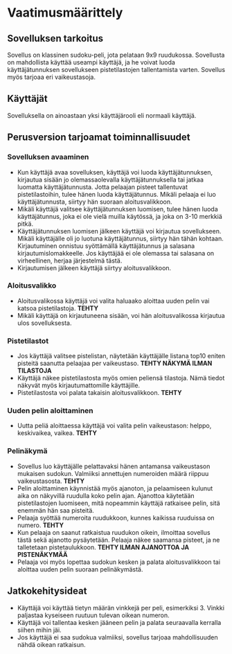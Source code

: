 # Vaatimusmäärittely
## Sovelluksen tarkoitus

Sovellus on klassinen sudoku-peli, jota pelataan 9x9 ruudukossa. Sovellusta on mahdollista käyttää useampi käyttäjä, ja he voivat luoda käyttäjätunnuksen sovellukseen pistetilastojen tallentamista varten. Sovellus myös tarjoaa eri vaikeustasoja. 

## Käyttäjät

Sovelluksella on ainoastaan yksi käyttäjärooli eli normaali käyttäjä.

## Perusversion tarjoamat toiminnallisuudet

### Sovelluksen avaaminen

- Kun käyttäjä avaa sovelluksen, käyttäjä voi luoda käyttäjätunnuksen, kirjautua sisään jo olemassaolevalla käyttäjätunnuksella tai jatkaa luomatta käyttäjätunnusta. Jotta pelaajan pisteet tallentuvat pistetilastoihin, tulee hänen luoda käyttäjätunnus. Mikäli pelaaja ei luo käyttäjätunnusta, siirtyy hän suoraan aloitusvalikkoon.
- Mikäli käyttäjä valitsee käyttäjätunnuksen luomisen, tulee hänen luoda käyttäjätunnus, joka ei ole vielä muilla käytössä, ja joka on 3-10 merkkiä pitkä. 
- Käyttäjätunnuksen luomisen jälkeen käyttäjä voi kirjautua sovellukseen. Mikäli käyttäjälle oli jo luotuna käyttäjätunnus, siirtyy hän tähän kohtaan. Kirjautuminen onnistuu syöttämällä käyttäjätunnus ja salasana kirjautumislomakkeelle. Jos käyttäjää ei ole olemassa tai salasana on virheellinen, herjaa järjestelmä tästä.
- Kirjautumisen jälkeen käyttäjä siirtyy aloitusvalikkoon. 

### Aloitusvalikko

- Aloitusvalikossa käyttäjä voi valita haluaako aloittaa uuden pelin vai katsoa pistetilastoja. **TEHTY**
- Mikäli käyttäjä on kirjautuneena sisään, voi hän aloitusvalikossa kirjautua ulos sovelluksesta.

### Pistetilastot

- Jos käyttäjä valitsee pistelistan, näytetään käyttäjälle listana top10 eniten pisteitä saanutta pelaajaa per vaikeustaso. **TEHTY NÄKYMÄ ILMAN TILASTOJA**
- Käyttäjä näkee pistetilastosta myös omien peliensä tilastoja. Nämä tiedot näkyvät myös kirjautumattomille käyttäjille. 
- Pistetilastosta voi palata takaisin aloitusvalikkoon. **TEHTY**

### Uuden pelin aloittaminen

- Uutta peliä aloittaessa käyttäjä voi valita pelin vaikeustason: helppo, keskivaikea, vaikea. **TEHTY**

### Pelinäkymä

- Sovellus luo käyttäjälle pelattavaksi hänen antamansa vaikeustason mukaisen sudokun. Valmiiksi annettujen numeroiden määrä riippuu vaikeustasosta. **TEHTY**
- Pelin aloittaminen käynnistää myös ajanoton, ja pelaamiseen kulunut aika on näkyvillä ruudulla koko pelin ajan. Ajanottoa käytetään pistetilastojen luomiseen, mitä nopeammin käyttäjä ratkaisee pelin, sitä enemmän hän saa pisteitä.
- Pelaaja syöttää numeroita ruudukkoon, kunnes kaikissa ruuduissa on numero. **TEHTY**
- Kun pelaaja on saanut ratkaistua ruudukon oikein, ilmoittaa sovellus tästä sekä ajanotto pysäytetään. Pelaaja näkee saamansa pisteet, ja ne talletetaan pistetaulukkoon. **TEHTY ILMAN AJANOTTOA JA PISTENÄKYMÄÄ**
- Pelaaja voi myös lopettaa sudokun kesken ja palata aloitusvalikkoon tai aloittaa uuden pelin suoraan pelinäkymästä. 

## Jatkokehitysideat

-   Käyttäjä voi käyttää tietyn määrän vinkkejä per peli, esimerkiksi 3. Vinkki paljastaa kyseiseen ruutuun tulevan oikean numeron.
-   Käyttäjä voi tallentaa kesken jääneen pelin ja palata seuraavalla kerralla siihen mihin jäi. 
-   Jos käyttäjä ei saa sudokua valmiiksi, sovellus tarjoaa mahdollisuuden nähdä oikean ratkaisun.
